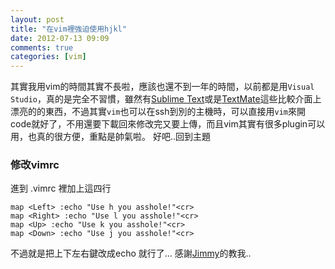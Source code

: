```yaml
---
layout: post
title: "在vim裡強迫使用hjkl"
date: 2012-07-13 09:09
comments: true
categories: [vim]
---
```

其實我用vim的時間其實不長啦，應該也還不到一年的時間，以前都是用`Visual Studio`，真的是完全不習慣，雖然有[Sublime Text](http://www.sublimetext.com/2)或是[TextMate](http://macromates.com/)這些比較介面上漂亮的的東西，不過其實`vim`也可以在ssh到別的主機時，可以直接用`vim`來開code就好了，不用還要下載回來修改完又要上傳，而且vim其實有很多plugin可以用，也真的很方便，重點是帥氣啦。
好吧..回到主題

### 修改vimrc

進到 .vimrc 裡加上這四行

    map <Left> :echo "Use h you asshole!"<cr>
    map <Right> :echo "Use l you asshole!"<cr>
    map <Up> :echo "Use k you asshole!"<cr>
    map <Down> :echo "Use j you asshole!"<cr>

不過就是把上下左右鍵改成echo 就行了...
感謝[Jimmy](http://gogojimmy.net/)的教我..

